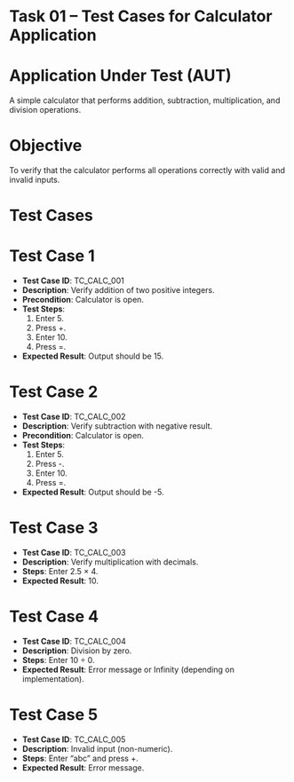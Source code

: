 # Task 01 – Test Cases for Calculator Application  

# Application Under Test (AUT)  
A simple calculator that performs addition, subtraction, multiplication, and division operations.  

# Objective  
To verify that the calculator performs all operations correctly with valid and invalid inputs.  

# Test Cases  

# Test Case 1
- **Test Case ID**: TC_CALC_001
- **Description**: Verify addition of two positive integers.
- **Precondition**: Calculator is open.
- **Test Steps**:  
  1. Enter 5.  
  2. Press +.  
  3. Enter 10.  
  4. Press =.  
- **Expected Result**: Output should be 15.

# Test Case 2
- **Test Case ID**: TC_CALC_002
- **Description**: Verify subtraction with negative result.
- **Precondition**: Calculator is open.
- **Test Steps**:  
  1. Enter 5.  
  2. Press -.  
  3. Enter 10.  
  4. Press =.  
- **Expected Result**: Output should be -5.

# Test Case 3
- **Test Case ID**: TC_CALC_003
- **Description**: Verify multiplication with decimals.
- **Steps**: Enter 2.5 × 4.  
- **Expected Result**: 10.

# Test Case 4
- **Test Case ID**: TC_CALC_004
- **Description**: Division by zero.  
- **Steps**: Enter 10 ÷ 0.  
- **Expected Result**: Error message or Infinity (depending on implementation).  

# Test Case 5
- **Test Case ID**: TC_CALC_005
- **Description**: Invalid input (non-numeric).  
- **Steps**: Enter “abc” and press +.  
- **Expected Result**: Error message.
 
  
